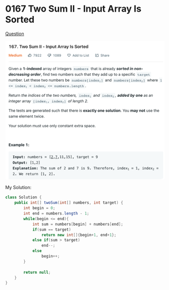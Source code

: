 # 0167 Two Sum II - Input Array Is Sorted

[Question](https://leetcode.com/problems/two-sum-ii-input-array-is-sorted/)

![](<../.gitbook/assets/image (2).png>)



My Solution:

```java
class Solution {
    public int[] twoSum(int[] numbers, int target) {        
        int begin = 0;
        int end = numbers.length - 1;
        while(begin <= end){
            int sum = numbers[begin] + numbers[end];
            if(sum == target)
                return new int[]{begin+1, end+1};
            else if(sum > target)
                end--;
            else 
                begin++;
        }
        
        return null;
    }
}
```

